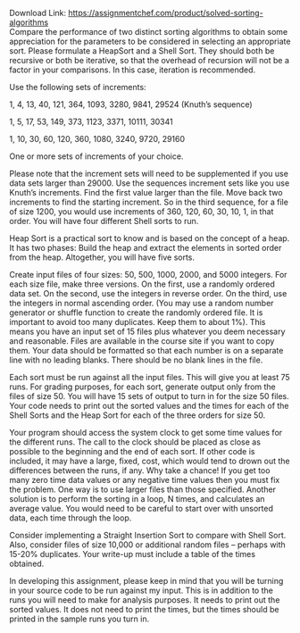Download Link: https://assignmentchef.com/product/solved-sorting-algorithms
<br>
Compare the performance of two distinct sorting algorithms to obtain some appreciation for the parameters to be considered in selecting an appropriate sort. Please formulate a HeapSort and a Shell Sort. They should both be recursive or both be iterative, so that the overhead of recursion will not be a factor in your comparisons. In this case, iteration is recommended.

Use the following sets of increments:

1, 4, 13, 40, 121, 364, 1093, 3280, 9841, 29524 (Knuth’s sequence)

1, 5, 17, 53, 149, 373, 1123, 3371, 10111, 30341

1, 10, 30, 60, 120, 360, 1080, 3240, 9720, 29160

One or more sets of increments of your choice.

Please note that the increment sets will need to be supplemented if you use data sets larger than 29000. Use the sequences increment sets like you use Knuth’s increments. Find the first value larger than the file. Move back two increments to find the starting increment. So in the third sequence, for a file of size 1200, you would use increments of 360, 120, 60, 30, 10, 1, in that order. You will have four different Shell sorts to run.

Heap Sort is a practical sort to know and is based on the concept of a heap. It has two phases: Build the heap and extract the elements in sorted order from the heap. Altogether, you will have five sorts.

Create input files of four sizes: 50, 500, 1000, 2000, and 5000 integers. For each size file, make three versions. On the first, use a randomly ordered data set. On the second, use the integers in reverse order. On the third, use the integers in normal ascending order. (You may use a random number generator or shuffle function to create the randomly ordered file. It is important to avoid too many duplicates. Keep them to about 1%). This means you have an input set of 15 files plus whatever you deem necessary and reasonable. Files are available in the course site if you want to copy them. Your data should be formatted so that each number is on a separate line with no leading blanks. There should be no blank lines in the file.

Each sort must be run against all the input files. This will give you at least 75 runs. For grading purposes, for each sort, generate output only from the files of size 50. You will have 15 sets of output to turn in for the size 50 files. Your code needs to print out the sorted values and the times for each of the Shell Sorts and the Heap Sort for each of the three orders for size 50.

Your program should access the system clock to get some time values for the different runs. The call to the clock should be placed as close as possible to the beginning and the end of each sort. If other code is included, it may have a large, fixed, cost, which would tend to drown out the differences between the runs, if any. Why take a chance! If you get too many zero time data values or any negative time values then you must fix the problem. One way is to use larger files than those specified. Another solution is to perform the sorting in a loop, N times, and calculates an average value. You would need to be careful to start over with unsorted data, each time through the loop.

Consider implementing a Straight Insertion Sort to compare with Shell Sort. Also, consider files of size 10,000 or additional random files – perhaps with 15-20% duplicates. Your write-up must include a table of the times obtained.

In developing this assignment, please keep in mind that you will be turning in your source code to be run against my input. This is in addition to the runs you will need to make for analysis purposes. It needs to print out the sorted values. It does not need to print the times, but the times should be printed in the sample runs you turn in.